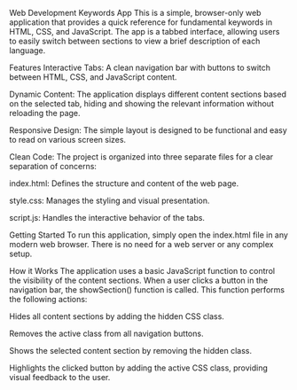 Web Development Keywords App
This is a simple, browser-only web application that provides a quick reference for fundamental keywords in HTML, CSS, and JavaScript. The app is a tabbed interface, allowing users to easily switch between sections to view a brief description of each language.

Features
Interactive Tabs: A clean navigation bar with buttons to switch between HTML, CSS, and JavaScript content.

Dynamic Content: The application displays different content sections based on the selected tab, hiding and showing the relevant information without reloading the page.

Responsive Design: The simple layout is designed to be functional and easy to read on various screen sizes.

Clean Code: The project is organized into three separate files for a clear separation of concerns:

index.html: Defines the structure and content of the web page.

style.css: Manages the styling and visual presentation.

script.js: Handles the interactive behavior of the tabs.

Getting Started
To run this application, simply open the index.html file in any modern web browser. There is no need for a web server or any complex setup.

How it Works
The application uses a basic JavaScript function to control the visibility of the content sections. When a user clicks a button in the navigation bar, the showSection() function is called. This function performs the following actions:

Hides all content sections by adding the hidden CSS class.

Removes the active class from all navigation buttons.

Shows the selected content section by removing the hidden class.

Highlights the clicked button by adding the active CSS class, providing visual feedback to the user.